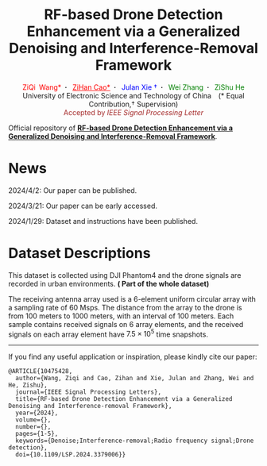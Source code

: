 <h1 align='center'>RF-based Drone Detection
Enhancement via a Generalized Denoising and
Interference-Removal Framework</h1>
<div align="center">
  <a target="_blank" style="color: red">ZiQi&ensp;Wang*</a>&ensp;<b>&middot;</b>&ensp;
  <a href="https://294coder.github.io/" target="_blank" style="color: red">ZiHan&nbsp;Cao*</a>&ensp;<b>&middot;</b>&ensp;
  <a target="_blank" style="color: blue">Julan&nbsp;Xie &dagger;</a>&ensp;<b>&middot;</b>&ensp;
  <a target="_blank" style="color: green">Wei&nbsp;Zhang</a>&ensp;<b>&middot;</b>&ensp;
  <a target="_blank" style="color: green">ZiShu&nbsp;He</a><br>
  University of Electronic Science and Technology of China&emsp;(* Equal Contribution,&dagger; Supervision)<br>
    <a style="color: brown"> Accepted by <i>IEEE Signal Processing Letter</i></a>
</div>


Official repository of [**RF-based Drone Detection Enhancement via a Generalized Denoising and Interference-Removal Framework**](https://ieeexplore.ieee.org/document/10475428).

# News
2024/4/2: Our paper can be published.

2024/3/21: Our paper can be early accessed.

2024/1/29: Dataset and instructions have been published.

# Dataset Descriptions

This dataset is collected using DJI Phantom4 and the drone signals are recorded in urban environments. **( Part of the whole dataset)**

The receiving antenna array used is a 6-element uniform circular array with a sampling rate of 60 Msps. The distance from the array to the drone is from 100 meters to 1000 meters, with an interval of 100 meters. Each sample contains received signals on 6 array elements, and the received signals on each array element have $7.5 \times 10^{5}$ time snapshots.



---

If you find any useful application or inspiration, please kindly cite our paper:

```text
@ARTICLE{10475428,
  author={Wang, Ziqi and Cao, Zihan and Xie, Julan and Zhang, Wei and He, Zishu},
  journal={IEEE Signal Processing Letters}, 
  title={RF-based Drone Detection Enhancement via a Generalized Denoising and Interference-removal Framework}, 
  year={2024},
  volume={},
  number={},
  pages={1-5},
  keywords={Denoise;Interference-removal;Radio frequency signal;Drone detection},
  doi={10.1109/LSP.2024.3379006}}

```



